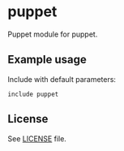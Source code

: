 # puppet

Puppet module for puppet.

## Example usage

Include with default parameters:
```
include puppet
```

## License

See [LICENSE](LICENSE) file.
